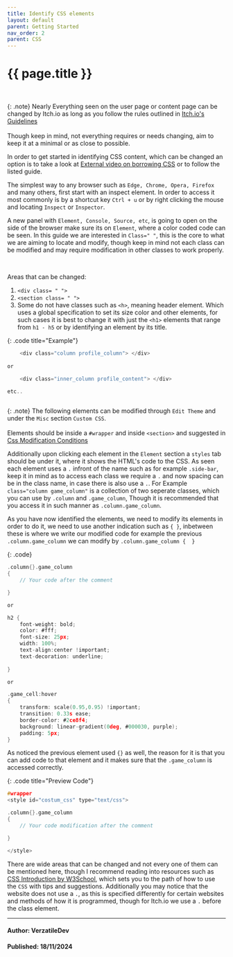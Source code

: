 ```yaml
---
title: Identify CSS elements
layout: default
parent: Getting Started
nav_order: 2
parent: CSS
---
```


{{ page.title }}
======================

<br>

{: .note}
Nearly Everything seen on the user page or content page can be changed by Itch.io as long as you follow the rules outlined in [Itch.io's Guidelines](../CssAccess/) <br> <br>
Though keep in mind, not everything requires or needs changing, aim to keep it at a minimal or as close to possible.

In order to get started in identifying CSS content, which can be changed an option is to take a look at [External video on borrowing CSS](https://www.youtube.com/watch?v=77QR5JAvmXE) or to follow the listed guide.


The simplest way to any browser such as `Edge, Chrome, Opera, Firefox` and many others, first start with an inspect element. In order to access it most commonly is by a shortcut key `Ctrl + u` or by right clicking the mouse and locating `Inspect` or `Inspector`.

A new panel with `Element, Console, Source, etc`, is going to open on the side of the browser make sure its on `Element`, where a color coded code can be seen. In this guide we are interested in `Class=" "`, this is the core to what we are aiming to locate and modify, though keep in mind not each class can be modified and may require modification in other classes to work properly.

<br>

Areas that can be changed:

1. ```<div class= " "> ```
2. ```<section class= " ">```
3. Some do not have classes such as `<h>`, meaning header element. Which uses a global specification to set its size color and other elements, for such cases it is best to change it with just the `<h1>` elements that range from `h1 - h5` or by identifying an element by its title.


{: .code title="Example"}
```c
    <div class="column profile_column"> </div>
    
or

    <div class="inner_column profile_content"> </div>

etc..
    
```

{: .note}
The following elements can be modified through `Edit Theme` and under the `Misc` section `Custom CSS`. <br> <br>
Elements should be inside a `#wrapper` and inside `<section>` and suggested in [Css Modification Conditions](../CssAccess/)

Additionally upon clicking each element in the `Element` section a `styles` tab should be under it, where it shows the HTML's code to the CSS.
As seen each element uses a `.` infront of the name such as for example `.side-bar`, keep it in mind as to access each class we require a `.` and now spacing can be in the class name, in case there is also use a `.`. For Example `class="column game_column"` is a collection of two seperate classes, which you can use by `.column` and `.game_column`, Though it is recommended that you access it in such manner as `.column.game_column`.

As you have now identified the elements, we need to modify its elements in order to do it, we need to use another indication such as `{ }`, inbetween these is where we write our modified code for example the previous `.column.game_column` we can modify by `.column.game_column {  }`

{: .code}
```c
.column{}.game_column
{
    // Your code after the comment

}

or 

h2 {
    font-weight: bold;
    color: #fff;
    font-size: 25px;
    width: 100%;
    text-align:center !important;
    text-decoration: underline;
    
}

or 

.game_cell:hover 
{
    transform: scale(0.95,0.95) !important;
    transition: 0.33s ease;
    border-color: #2ce8f4;
    background: linear-gradient(0deg, #000030, purple);
    padding: 5px;
} 
```

As noticed the previous element used `{}` as well, the reason for it is that you can add code to that element and it makes sure that the `.game_column` is accessed correctly.

{: .code title="Preview Code"}
```c
#wrapper
<style id="costum_css" type="text/css">

.column{}.game_column
{
    // Your code modification after the comment

}

</style>
```

There are wide areas that can be changed and not every one of them can be mentioned here, though I recommend reading into resources such as [CSS Introduction by W3School](https://www.w3schools.com/css/), which sets you to the path of how to use the `CSS` with tips and suggestions. Additionally you may notice that the website does not use a `.`, as this is specified differently for certain websites and methods of how it is programmed, though for Itch.io we use a `.` before the class element.


---

#### Author: VerzatileDev
#### Published: 18/11/2024